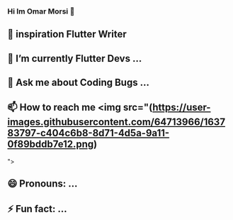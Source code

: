 ### Hi Im Omar Morsi 👋

 

## 🔭 inspiration Flutter Writer
## 🌱 I’m currently Flutter Devs ...
## 💬 Ask me about Coding Bugs ...
## 📫 How to reach me <img src="(https://user-images.githubusercontent.com/64713966/163783797-c404c6b8-8d71-4d5a-9a11-0f89bddb7e12.png)
">

## 😄 Pronouns: ...
## ⚡ Fun fact: ...

